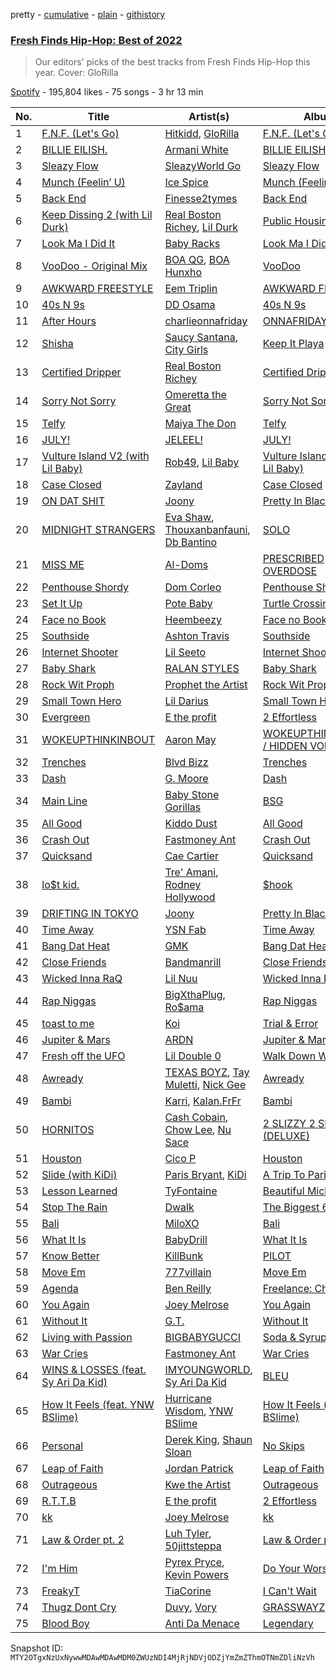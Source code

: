 pretty - [cumulative](/playlists/cumulative/37i9dQZF1DWW4igXXl2Qkp.md) - [plain](/playlists/plain/37i9dQZF1DWW4igXXl2Qkp) - [githistory](https://github.githistory.xyz/mackorone/spotify-playlist-archive/blob/main/playlists/plain/37i9dQZF1DWW4igXXl2Qkp)

### [Fresh Finds Hip\-Hop: Best of 2022](https://open.spotify.com/playlist/37i9dQZF1DWW4igXXl2Qkp)

> Our editors' picks of the best tracks from Fresh Finds Hip\-Hop this year\. Cover: GloRilla

[Spotify](https://open.spotify.com/user/spotify) - 195,804 likes - 75 songs - 3 hr 13 min

| No. | Title | Artist(s) | Album | Length |
|---|---|---|---|---|
| 1 | [F.N.F\. \(Let's Go\)](https://open.spotify.com/track/1vrFJDrysqmsNAgyjBzx4f) | [Hitkidd](https://open.spotify.com/artist/5pR1zWq3UPsOpW1pTWayLf), [GloRilla](https://open.spotify.com/artist/2qoQgPAilErOKCwE2Y8wOG) | [F.N.F\. \(Let's Go\)](https://open.spotify.com/album/1FkcZKerCfWg4nUItVHf9B) | 2:17 |
| 2 | [BILLIE EILISH.](https://open.spotify.com/track/27ZZdyTSQWI7Cug2d2PkqV) | [Armani White](https://open.spotify.com/artist/2qAwMsiIjTzlmfAkXKvhVA) | [BILLIE EILISH.](https://open.spotify.com/album/4MajX5vPeY4cX5pv6rf0sA) | 1:39 |
| 3 | [Sleazy Flow](https://open.spotify.com/track/5mt882Eqx22RwFOTE01jS8) | [SleazyWorld Go](https://open.spotify.com/artist/7FOQfJbC3e4GNoheojERnF) | [Sleazy Flow](https://open.spotify.com/album/4Qku5Zl0Smuzw2ZbupxtaV) | 1:51 |
| 4 | [Munch \(Feelin’ U\)](https://open.spotify.com/track/1jOgJN75btuUONIdf57vHz) | [Ice Spice](https://open.spotify.com/artist/3LZZPxNDGDFVSIPqf4JuEf) | [Munch \(Feelin’ U\)](https://open.spotify.com/album/0LgFPcU3P2HLGUtBQTBBpv) | 1:44 |
| 5 | [Back End](https://open.spotify.com/track/1QrL8zd8MIrCiOPuj02dxC) | [Finesse2tymes](https://open.spotify.com/artist/3OoC54nEM3Xl7Kn5hsDdpg) | [Back End](https://open.spotify.com/album/40dnVvzZfYX0330N1VqN89) | 2:45 |
| 6 | [Keep Dissing 2 \(with Lil Durk\)](https://open.spotify.com/track/3JFUEyfKdoCzAd2Gjj1dZZ) | [Real Boston Richey](https://open.spotify.com/artist/1iwUuIOKYjV7SKIg27v4zi), [Lil Durk](https://open.spotify.com/artist/3hcs9uc56yIGFCSy9leWe7) | [Public Housing](https://open.spotify.com/album/3H7rkiYB6yjsuMZbxApOCn) | 2:53 |
| 7 | [Look Ma I Did It](https://open.spotify.com/track/3uztfF7OXyy236dCjuCGqu) | [Baby Racks](https://open.spotify.com/artist/768KV6PLzzcqy1CRCMFUNW) | [Look Ma I Did It](https://open.spotify.com/album/7aQ7J34jTVnrnbdXs2PA8V) | 2:57 |
| 8 | [VooDoo \- Original Mix](https://open.spotify.com/track/4unr5Fdon9ADjCW4irnRxf) | [BOA QG](https://open.spotify.com/artist/1urzwf2o9FcFCgcmkPgcgZ), [BOA Hunxho](https://open.spotify.com/artist/2F3LBiE1vrZao4CoBEkKG6) | [VooDoo](https://open.spotify.com/album/1ImWN8VtzmAZcoYjc0dNtO) | 2:38 |
| 9 | [AWKWARD FREESTYLE](https://open.spotify.com/track/2ISyz9DRGEMrJN77ge3hi2) | [Eem Triplin](https://open.spotify.com/artist/5kxnZh8gXyXdIvCWbDMevT) | [AWKWARD FREESTYLE](https://open.spotify.com/album/2NCexUw6m7UA2YitYdirbV) | 2:07 |
| 10 | [40s N 9s](https://open.spotify.com/track/6tApynt36Q9U9Tl7ulJyL2) | [DD Osama](https://open.spotify.com/artist/4JpFNbLvh0BGXAubKIthEM) | [40s N 9s](https://open.spotify.com/album/5vGhbSeR8O9f0i0zOiZd6j) | 2:25 |
| 11 | [After Hours](https://open.spotify.com/track/6tYzs9xlEeYznMJpJ0sUkI) | [charlieonnafriday](https://open.spotify.com/artist/1hmTCch4tWOJmdqkf8nSRA) | [ONNAFRIDAY](https://open.spotify.com/album/1IAaioQOv2098ZeykyAxeb) | 2:37 |
| 12 | [Shisha](https://open.spotify.com/track/3GQ4WtNBEax7cYRGBNM0Js) | [Saucy Santana](https://open.spotify.com/artist/2NfwGBr2swqZ1rzE3kAV23), [City Girls](https://open.spotify.com/artist/37hAfseJWi0G3Scife12Il) | [Keep It Playa](https://open.spotify.com/album/1CIY3PA833LK8TVJpsSOvS) | 3:12 |
| 13 | [Certified Dripper](https://open.spotify.com/track/5jMnDNdpFkR1rrAo6ktupW) | [Real Boston Richey](https://open.spotify.com/artist/1iwUuIOKYjV7SKIg27v4zi) | [Certified Dripper](https://open.spotify.com/album/3dWl00RjWmmfezNRastKYM) | 2:32 |
| 14 | [Sorry Not Sorry](https://open.spotify.com/track/5nKD7DK30lxiDU6bXU3yJe) | [Omeretta the Great](https://open.spotify.com/artist/3wFzTRAvCLEACzbRmgBEHx) | [Sorry Not Sorry](https://open.spotify.com/album/7bGfHws5PFMJhAwRXitibQ) | 2:16 |
| 15 | [Telfy](https://open.spotify.com/track/4vj1VHAC9n8ZodCqdnauS7) | [Maiya The Don](https://open.spotify.com/artist/6S6u5pS5ywg7rv50rhpobQ) | [Telfy](https://open.spotify.com/album/6jzTgp5UKMbNgqbTbKbDZo) | 3:07 |
| 16 | [JULY!](https://open.spotify.com/track/19AXZT23r5dBDOE1J2NnY6) | [JELEEL!](https://open.spotify.com/artist/1FX1BFU0DbHRYgKP83pA0d) | [JULY!](https://open.spotify.com/album/5CJPh7CKwCy1Q7lfhZR9sd) | 1:31 |
| 17 | [Vulture Island V2 \(with Lil Baby\)](https://open.spotify.com/track/517rsPDbVf4yTZA2wtStRT) | [Rob49](https://open.spotify.com/artist/1jBoSSrbz9n4ehQWA4cZgB), [Lil Baby](https://open.spotify.com/artist/5f7VJjfbwm532GiveGC0ZK) | [Vulture Island V2 \(with Lil Baby\)](https://open.spotify.com/album/1z4EajqJadYSpvJw9yQzFb) | 3:29 |
| 18 | [Case Closed](https://open.spotify.com/track/1UzVWzwN8uBgDj264HPojF) | [Zayland](https://open.spotify.com/artist/5M9hQI5iiKLFHZ8JRaZafM) | [Case Closed](https://open.spotify.com/album/27wvgRfSLCcrIDIFxgtVNZ) | 2:10 |
| 19 | [ON DAT SHIT](https://open.spotify.com/track/2EydGl5jyjAPC4vAfRHm2U) | [Joony](https://open.spotify.com/artist/0gY0jm6QAzJCAslmZC3T35) | [Pretty In Black](https://open.spotify.com/album/0zGITDnaDBlBAyixXP7gJi) | 2:38 |
| 20 | [MIDNIGHT STRANGERS](https://open.spotify.com/track/2mt8tHAgl2q2Qpo2z15XMt) | [Eva Shaw](https://open.spotify.com/artist/638CPU1xRHUo6AmfZe3F2c), [Thouxanbanfauni](https://open.spotify.com/artist/1O8X4zxUh4AdAPFttOTlLr), [Db Bantino](https://open.spotify.com/artist/5ltYVQ8xZcX9CnLT4Jl0sa) | [SOLO](https://open.spotify.com/album/0C1rCiWg2VxcAH7SKdG55B) | 3:14 |
| 21 | [MISS ME](https://open.spotify.com/track/0pdPxgbELAsqhIKpezAGjz) | [Al\-Doms](https://open.spotify.com/artist/2SjTz6It0TjopEYQjJMxqb) | [PRESCRIBED OVERDOSE](https://open.spotify.com/album/1gMvkEF8Iw9ub7yrRqtwMl) | 2:39 |
| 22 | [Penthouse Shordy](https://open.spotify.com/track/6vOedMRRZuckfMknIswvLv) | [Dom Corleo](https://open.spotify.com/artist/6nFBSlEb2tkIOH3YtIIw6F) | [Penthouse Shordy](https://open.spotify.com/album/5UvkWBdAiecCeFWJBKxv9S) | 2:06 |
| 23 | [Set It Up](https://open.spotify.com/track/2FlXN6JgSJhzUMXyD8cd6I) | [Pote Baby](https://open.spotify.com/artist/1K2CImmhCW2QVfppHo4Nfj) | [Turtle Crossing](https://open.spotify.com/album/1IjVN39eXQyaxgG6wVJYQA) | 3:37 |
| 24 | [Face no Book](https://open.spotify.com/track/1onwHSIPJECEhwcMJlyEIB) | [Heembeezy](https://open.spotify.com/artist/0ywBEn3tITirlskY3SZBei) | [Face no Book](https://open.spotify.com/album/0PDBBWqqZNwj6yhLe6Fq88) | 2:24 |
| 25 | [Southside](https://open.spotify.com/track/5kRAI8FU35oY52jn8xwrI0) | [Ashton Travis](https://open.spotify.com/artist/5QFkhK4qG4aIeYZIWg2DO8) | [Southside](https://open.spotify.com/album/1bBH7XmYduj4tVTip9zuRo) | 3:21 |
| 26 | [Internet Shooter](https://open.spotify.com/track/5AC6Q3bRtfUCzvlsBbdeVw) | [Lil Seeto](https://open.spotify.com/artist/6Tcv81NwhshAZnSsoJT0WI) | [Internet Shooter](https://open.spotify.com/album/0lQKfhqKTBEiCllzPa7b6M) | 1:57 |
| 27 | [Baby Shark](https://open.spotify.com/track/7Hij0MzGIK43J8sQsrzcdB) | [RALAN STYLES](https://open.spotify.com/artist/5Vjj1sZw4lyTGfbJZ9epbY) | [Baby Shark](https://open.spotify.com/album/5GxnOGqSFpOsWVuDg7GRMQ) | 2:36 |
| 28 | [Rock Wit Proph](https://open.spotify.com/track/6c6WMifL0O4QXMTQOhbB9M) | [Prophet the Artist](https://open.spotify.com/artist/0vXtpskNA5slWYQBsjlaJU) | [Rock Wit Proph](https://open.spotify.com/album/2MzJhr9etdHt3IEGvCLZoN) | 2:45 |
| 29 | [Small Town Hero](https://open.spotify.com/track/6iIYNSgl75Qxu2NuCCVOyn) | [Lil Darius](https://open.spotify.com/artist/2QFzplw4w06o3HuBhjrPnn) | [Small Town Hero](https://open.spotify.com/album/1SCuJvcYfNY89wKl1pyQx1) | 2:57 |
| 30 | [Evergreen](https://open.spotify.com/track/3mnIaH7Fe4MYAjvRGADkBA) | [E the profit](https://open.spotify.com/artist/55ZKRn4w3oNhBMV7sgG1PP) | [2 Effortless](https://open.spotify.com/album/7oAmbqYiBL1MN2FGdRQ0rz) | 1:56 |
| 31 | [WOKEUPTHINKINBOUT](https://open.spotify.com/track/3HpRwCE2XIB9u1VXj5R6T9) | [Aaron May](https://open.spotify.com/artist/2rwALQ1SXdfUWPUd6WOfYS) | [WOKEUPTHINKINBOUT / HIDDEN VOICES](https://open.spotify.com/album/5YvxEnP5o1gFq3tynqsPBf) | 2:34 |
| 32 | [Trenches](https://open.spotify.com/track/2TGJK0K2RDjpiRFQUF19Fv) | [Blvd Bizz](https://open.spotify.com/artist/5iESzq4XdJXus218beNwep) | [Trenches](https://open.spotify.com/album/3O0F0pbVnyDsj0S7AhYQsv) | 2:15 |
| 33 | [Dash](https://open.spotify.com/track/44GvMGkbk1ya7cHr3zr7Ih) | [G\. Moore](https://open.spotify.com/artist/3psIP4EUjaw8zj91e5QAnz) | [Dash](https://open.spotify.com/album/6mach9nHSda3x1AXFpNVSK) | 3:00 |
| 34 | [Main Line](https://open.spotify.com/track/28tm5peRtid0jX6eYqGstU) | [Baby Stone Gorillas](https://open.spotify.com/artist/0jAP1TzUaPmRmcB5j1FMs3) | [BSG](https://open.spotify.com/album/0TI6jFxQXiuspIZuoB6dF3) | 3:40 |
| 35 | [All Good](https://open.spotify.com/track/0ohMQuYZWheaMZnVbGSQvY) | [Kiddo Dust](https://open.spotify.com/artist/3xTldyWVORsVkohxA7guSQ) | [All Good](https://open.spotify.com/album/4GUbYemdf4ctTOW9MNv3Tj) | 2:46 |
| 36 | [Crash Out](https://open.spotify.com/track/5jVMF4xmwfdwWZNUhHdX27) | [Fastmoney Ant](https://open.spotify.com/artist/1r1AoJILFfEvsqNiG85zwL) | [Crash Out](https://open.spotify.com/album/2C1OiqSN5IXX9BQyojVT6Z) | 2:53 |
| 37 | [Quicksand](https://open.spotify.com/track/5BdckqMqMlq3XWX3Pgr8WY) | [Cae Cartier](https://open.spotify.com/artist/1ynSbjcRtqlVYJwYwnE3KD) | [Quicksand](https://open.spotify.com/album/3lXXeDXAOGErPbuGwhZ3Of) | 2:10 |
| 38 | [lo$t kid.](https://open.spotify.com/track/6vQK5arrwdS2rrpNJWJ3EI) | [Tre' Amani](https://open.spotify.com/artist/48Py72qV4J4hzvJXXRDNz0), [Rodney Hollywood](https://open.spotify.com/artist/2RyjqNp5fTdWENGR0vRTVv) | [$hook](https://open.spotify.com/album/40a2ZAxxlBBxwP6wCNrAfM) | 2:28 |
| 39 | [DRIFTING IN TOKYO](https://open.spotify.com/track/4Sx3LWJDdzWIvyOgQJ9vXt) | [Joony](https://open.spotify.com/artist/0gY0jm6QAzJCAslmZC3T35) | [Pretty In Black](https://open.spotify.com/album/0zGITDnaDBlBAyixXP7gJi) | 1:48 |
| 40 | [Time Away](https://open.spotify.com/track/7mJFpjuA85IyMmsHflTwX3) | [YSN Fab](https://open.spotify.com/artist/4e7DLHD3L0VvT1ubv5oq0w) | [Time Away](https://open.spotify.com/album/0Tk1KpRvKLUC00wWoayxVj) | 3:17 |
| 41 | [Bang Dat Heat](https://open.spotify.com/track/4bZDbaoE3RHlnKKyDMNEjS) | [GMK](https://open.spotify.com/artist/45n8IV3vVbqD8xm8aVtfUj) | [Bang Dat Heat](https://open.spotify.com/album/3uuAAFhktnGxDQDWpvIRNb) | 1:53 |
| 42 | [Close Friends](https://open.spotify.com/track/3pU2KkdQkI0lVjVInjFhgB) | [Bandmanrill](https://open.spotify.com/artist/2SyMN1PdSuQpZgrYXrkai1) | [Close Friends](https://open.spotify.com/album/1N6EM0uF39G1A3uHPO6oIX) | 1:30 |
| 43 | [Wicked Inna RaQ](https://open.spotify.com/track/6Qc6KIe2HMCtHAE8M7PC4s) | [Lil Nuu](https://open.spotify.com/artist/4BcULtFSsSVrAC5TbjPHWE) | [Wicked Inna RaQ](https://open.spotify.com/album/2UQE2FyVFL2Sk3JLzqvmV7) | 2:31 |
| 44 | [Rap Niggas](https://open.spotify.com/track/4LutKtVnLcOiZHO3SWaYZr) | [BigXthaPlug](https://open.spotify.com/artist/6qxpnaukVayrQn6ViNvu9I), [Ro$ama](https://open.spotify.com/artist/6sacEP77oivRMuZRlOuSCr) | [Rap Niggas](https://open.spotify.com/album/4eqIEeiyBrDTAFNNnncsgu) | 2:44 |
| 45 | [toast to me](https://open.spotify.com/track/10LemwZmInVe9JAmxumuS0) | [Koi](https://open.spotify.com/artist/76Plkuk64KSXfG04kwxNZk) | [Trial & Error](https://open.spotify.com/album/69InntOILjCPOdXZ9aDBzn) | 2:17 |
| 46 | [Jupiter & Mars](https://open.spotify.com/track/1qJlpodv8hEJGmhdo3NERe) | [ARDN](https://open.spotify.com/artist/5jxe5kzLkm5ICEy03BcLwo) | [Jupiter & Mars](https://open.spotify.com/album/7JczLjVoMsk8fG9pJz0MPT) | 3:16 |
| 47 | [Fresh off the UFO](https://open.spotify.com/track/5Q88G46AC8cknIpPepDQ3F) | [Lil Double 0](https://open.spotify.com/artist/4uKEP0JYfpFtngWlgViewd) | [Walk Down World](https://open.spotify.com/album/473RR17P3qtAmh22uLUqhX) | 1:55 |
| 48 | [Awready](https://open.spotify.com/track/29Bpg0Agd8i1R9lBoZ9Zbi) | [TEXAS BOYZ](https://open.spotify.com/artist/40qj4OBMZQvOZfqhoSE758), [Tay Muletti](https://open.spotify.com/artist/1VfrgiZIcpiZ1Gyt33B4K4), [Nick Gee](https://open.spotify.com/artist/2j4J0aRH03VIVHG31jCUuh) | [Awready](https://open.spotify.com/album/3QfIpWyod9hiAsYFYXA9qt) | 2:21 |
| 49 | [Bambi](https://open.spotify.com/track/7agBfdnarV5mFCouvfIVVj) | [Karri](https://open.spotify.com/artist/6EYGGkM2JDpX5CjHpGkiME), [Kalan.FrFr](https://open.spotify.com/artist/47TMF0JlFsz01KilGzc5Ly) | [Bambi](https://open.spotify.com/album/50euaJScnQPyUSbh1Wy9TY) | 2:34 |
| 50 | [HORNITOS](https://open.spotify.com/track/3AebqSXzsI5oi9N2SwzorN) | [Cash Cobain](https://open.spotify.com/artist/2R0CFyeMDiRbfkhkIMbyl1), [Chow Lee](https://open.spotify.com/artist/3yQMCDmPQPJlf6xJMzcnZL), [Nu Sace](https://open.spotify.com/artist/3zsZV7LXUf0yZ2fdUtHhfz) | [2 SLIZZY 2 SEXY \(DELUXE\)](https://open.spotify.com/album/0xt9g8Z9ycCUDlKcSMZsBy) | 2:05 |
| 51 | [Houston](https://open.spotify.com/track/5754CiPkCAMNcu9DjkVPlb) | [Cico P](https://open.spotify.com/artist/3jAZsSIIA8HLjxR99biJyx) | [Houston](https://open.spotify.com/album/74CvpjIheYmmwEqHO9b7kV) | 2:48 |
| 52 | [Slide \(with KiDi\)](https://open.spotify.com/track/4lbXuTWvKI6Xnfnla0QRar) | [Paris Bryant](https://open.spotify.com/artist/4Ng21p92TPTkeAcXJlSB2u), [KiDi](https://open.spotify.com/artist/14PimM6ohO2gYftuwTam9V) | [A Trip To Paris](https://open.spotify.com/album/3Iz17W8WgENVednqfGnBSv) | 3:16 |
| 53 | [Lesson Learned](https://open.spotify.com/track/3rahkSYrtJdTqUVK9NiHt0) | [TyFontaine](https://open.spotify.com/artist/3U1jsFYwwJHv7VB4Frf3F4) | [Beautiful Michi Girls](https://open.spotify.com/album/66FVuwCSWibe0HDy99KKmo) | 2:31 |
| 54 | [Stop The Rain](https://open.spotify.com/track/6vzpP1XxGsUw0zHCDS4sIX) | [Dwalk](https://open.spotify.com/artist/6eTtN1ArNtkXCPZJ8riM0T) | [The Biggest 6](https://open.spotify.com/album/1IyesdAqIGoe92UBLnFm0Z) | 1:49 |
| 55 | [Bali](https://open.spotify.com/track/5hnl4JlzYGDwYCYuqRxJ9w) | [MiloXO](https://open.spotify.com/artist/1GikQjAs1mSTJtZKPi3hWr) | [Bali](https://open.spotify.com/album/5owzKcMzXDah0XN00JTioy) | 3:09 |
| 56 | [What It Is](https://open.spotify.com/track/1NkDnv0l3TnbHhn58HP51i) | [BabyDrill](https://open.spotify.com/artist/4Q7FV4mw6Q3va79JwftGRv) | [What It Is](https://open.spotify.com/album/2bOxoVXjjt3YwBIYhtVzoq) | 2:09 |
| 57 | [Know Better](https://open.spotify.com/track/5u1Vx9SOZig0AkpzuxMm6G) | [KillBunk](https://open.spotify.com/artist/7FGjkq9WfrRmBFL64ST0p9) | [PILOT](https://open.spotify.com/album/55OCHRmtui8f2u4EpDxpBv) | 3:19 |
| 58 | [Move Em](https://open.spotify.com/track/53sHnylvna8fZ87A1PleQF) | [777villain](https://open.spotify.com/artist/1W1JrFrwTTyv081hWOQJa7) | [Move Em](https://open.spotify.com/album/1FDkz3BOWMyftZVSK78c3k) | 2:20 |
| 59 | [Agenda](https://open.spotify.com/track/0nX7KNx98Ug3AwY9XuLQUA) | [Ben Reilly](https://open.spotify.com/artist/4lrP5UPxljRj14uzlXgZgv) | [Freelance: Charlie](https://open.spotify.com/album/2Z43pvAmKDJdHAVhC4a7ga) | 3:44 |
| 60 | [You Again](https://open.spotify.com/track/5Kfn8EXu3UyzUuLk6PK4Og) | [Joey Melrose](https://open.spotify.com/artist/6b29OPfOOGNOsUOFLfxRrc) | [You Again](https://open.spotify.com/album/073EQPQAZCduQsVlppMv2J) | 2:10 |
| 61 | [Without It](https://open.spotify.com/track/6CoB0S7aB6xc1PfQKqGqEG) | [G.T.](https://open.spotify.com/artist/7LPqtwClp78XM85lJWaiKQ) | [Without It](https://open.spotify.com/album/6higufYr86g2bscfhaCukP) | 2:17 |
| 62 | [Living with Passion](https://open.spotify.com/track/4g6wkPxpmgBlC6rAtHyaWM) | [BIGBABYGUCCI](https://open.spotify.com/artist/1ra8ujbJcZrV5aUjcfzFKs) | [Soda & Syrup](https://open.spotify.com/album/1XTk34A8ouLWhEWZ71EIig) | 2:10 |
| 63 | [War Cries](https://open.spotify.com/track/5K04xQn30QaNp4WyT8DDic) | [Fastmoney Ant](https://open.spotify.com/artist/1r1AoJILFfEvsqNiG85zwL) | [War Cries](https://open.spotify.com/album/30slXEZQTucfmq8bWQaWk6) | 2:29 |
| 64 | [WINS & LOSSES \(feat\. Sy Ari Da Kid\)](https://open.spotify.com/track/1oZpXneG5zml1Gt9iUGbfs) | [IMYOUNGWORLD](https://open.spotify.com/artist/08ngafsXwRT3J172UID0xq), [Sy Ari Da Kid](https://open.spotify.com/artist/5ZI5pbnKxA6Qy1fVNsjCp0) | [BLEU](https://open.spotify.com/album/4sALn5TfzV3CJXVUE6kX6L) | 2:46 |
| 65 | [How It Feels \(feat\. YNW BSlime\)](https://open.spotify.com/track/1kTUHCB8NPqAPSnI5D1YIG) | [Hurricane Wisdom](https://open.spotify.com/artist/4PooHx6BstbetDtBMrLyV7), [YNW BSlime](https://open.spotify.com/artist/2KCRLxlHd2OgZG6YAOAcSu) | [How It Feels \(feat\. YNW BSlime\)](https://open.spotify.com/album/28Fjbqnkqv9LmOGLehRIVT) | 2:33 |
| 66 | [Personal](https://open.spotify.com/track/7C59YwmluaerX18OcxUkhE) | [Derek King](https://open.spotify.com/artist/0hF1ENHHpEGZxdRdqwMr6E), [Shaun Sloan](https://open.spotify.com/artist/4bbKZi7t8CaAYqrpe37asy) | [No Skips](https://open.spotify.com/album/2Jyx38tthBkdRBZt4XLKpq) | 3:20 |
| 67 | [Leap of Faith](https://open.spotify.com/track/27o9ELKZ16uywo2Zn5N9su) | [Jordan Patrick](https://open.spotify.com/artist/6RNwpkHO4dnMjaqz4F2Fkt) | [Leap of Faith](https://open.spotify.com/album/6gtvhfkr26KO5qIq3GHQuX) | 3:11 |
| 68 | [Outrageous](https://open.spotify.com/track/4it49qob9Ey8yra3WFzdN3) | [Kwe the Artist](https://open.spotify.com/artist/1QduOP354RYyRRGRuvYPD2) | [Outrageous](https://open.spotify.com/album/3QGfzF79s7IMddonxo0EcH) | 2:54 |
| 69 | [R.T.T.B](https://open.spotify.com/track/40NuHUtRB6oedbFV1O2Rph) | [E the profit](https://open.spotify.com/artist/55ZKRn4w3oNhBMV7sgG1PP) | [2 Effortless](https://open.spotify.com/album/7oAmbqYiBL1MN2FGdRQ0rz) | 2:10 |
| 70 | [kk](https://open.spotify.com/track/1uMUNMy7e6hCZiyEToTgkL) | [Joey Melrose](https://open.spotify.com/artist/6b29OPfOOGNOsUOFLfxRrc) | [kk](https://open.spotify.com/album/7KLPVcPZacdf2bhnIMFha3) | 1:53 |
| 71 | [Law & Order pt\. 2](https://open.spotify.com/track/0EhR86E9VVSzG0LdEer4lF) | [Luh Tyler](https://open.spotify.com/artist/1K15GRZZATsCJyGJ4bYiEz), [50jittsteppa](https://open.spotify.com/artist/66SnTS1LSlpzHDr738sLJf) | [Law & Order pt\. 2](https://open.spotify.com/album/4u1rHyPBNxoyvCG93RKJOM) | 3:59 |
| 72 | [I'm Him](https://open.spotify.com/track/4wHbKkgXBSUA2kke4v95WS) | [Pyrex Pryce](https://open.spotify.com/artist/7HkRWn9KQavVjW2lCTGi3K), [Kevin Powers](https://open.spotify.com/artist/4X8TR9pBFyewFlIDYt1o2s) | [Do Your Worst](https://open.spotify.com/album/2zoKhONaJBKUHsbPZLFubF) | 2:38 |
| 73 | [FreakyT](https://open.spotify.com/track/4CCrZzRdeWYrWJ0DoN4XCa) | [TiaCorine](https://open.spotify.com/artist/39i5B6umzWzkfMe12JrMwW) | [I Can't Wait](https://open.spotify.com/album/2aWH1TBFvdbwGXXic7bqE7) | 2:14 |
| 74 | [Thugz Dont Cry](https://open.spotify.com/track/7gGJyJ3Ft5xRn2JHdrd62N) | [Duvy](https://open.spotify.com/artist/3HShZ9OYr5GdhHI8DU9Yzy), [Vory](https://open.spotify.com/artist/0GeeIVcvGA8GSlWsoY1dkG) | [GRASSWAYZ](https://open.spotify.com/album/6BC6u8kIWICEcamEVUN3yM) | 2:45 |
| 75 | [Blood Boy](https://open.spotify.com/track/5aqeqiO73dCUNfrOX6NxD3) | [Anti Da Menace](https://open.spotify.com/artist/7jkEdcZtIMWXlEM5sgZ2uK) | [Legendary](https://open.spotify.com/album/7pDUpSYX9059HWV94jJbqQ) | 2:29 |

Snapshot ID: `MTY2OTgxNzUxNywwMDAwMDAwMDM0ZWUzNDI4MjRjNDVjODZjYmZmZThmOTNmZDliNzVh`
